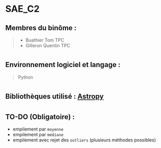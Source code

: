 # SAE_C2

## Membres du binôme : 

> * Buathier Tom TPC
> * Gilleron Quentin TPC

# 

## Environnement logiciel et langage : 

> Python

#

## Bibliothèques utilisé : [Astropy](https://www.astropy.org/)

#

## TO-DO (Obligatoire) :

* empilement par `moyenne`
* empilement par `médiane`
* empilement avec rejet des `outliers` (plusieurs méthodes possibles)